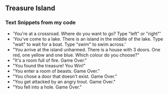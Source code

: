 ## Treasure Island


### Text Snippets from my code

* 'You\'re at a crossroad. Where do you want to go? Type "left" or "right"'
* 'You\'ve come to a lake. There is an island in the middle of the lake. Type "wait" to wait for a boat. Type "swim" to swim across.'
* "You arrive at the island unharmed. There is a house with 3 doors. One red, one yellow and one blue. Which colour do you choose?"
* "It\'s a room full of fire. Game Over."
* "You found the treasure! You Win!"
* "You enter a room of beasts. Game Over."
* "You chose a door that doesn\'t exist. Game Over."
* "You get attacked by an angry trout. Game Over."
* "You fell into a hole. Game Over."



